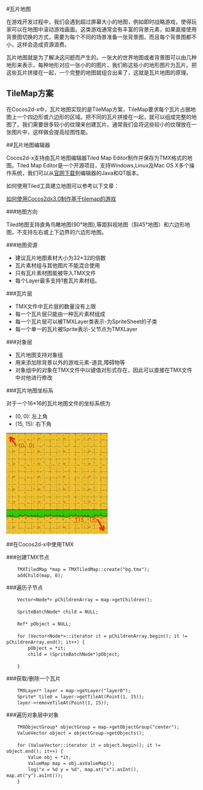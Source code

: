 #瓦片地图

在游戏开发过程中，我们会遇到超过屏幕大小的地图，例如即时战略游戏，使得玩家可以在地图中滚动游戏画面。这类游戏通常会有丰富的背景元素，如果直接使用背景图切换的方式，需要为每个不同的场景准备一张背景图，而且每个背景图都不小，这样会造成资源浪费。

瓦片地图就是为了解决这问题而产生的。一张大的世界地图或者背景图可以由几种地形来表示，每种地形对应一张小的的图片，我们称这些小的地形图片为瓦片。把这些瓦片拼接在一起，一个完整的地图就组合出来了，这就是瓦片地图的原理。

## TileMap方案

在Cocos2d-x中，瓦片地图实现的是TileMap方案，TileMap要求每个瓦片占据地图上一个四边形或六边形的区域。把不同的瓦片拼接在一起，就可以组成完整的地图了。我们需要很多较小的纹理来创建瓦片。通常我们会将这些较小的纹理放在一张图片中，这样做会提高绘图性能。

##瓦片地图编辑器

Cocos2d-x支持由瓦片地图编辑器Tiled Map Editor制作并保存为TMX格式的地图。Tiled Map Editor是一个开源项目，支持Windows,Linux及Mac OS X多个操作系统，我们可以从[官网下载](http://www.mapeditor.org/)到编辑器的Java和QT版本。

如何使用Tiled工具建立地图可以参考以下文章：

[如何使用Cocos2dx3.0制作基于tilemap的游戏](http://cn.cocos2d-x.org/tutorial/show?id=1205)

###地图方向

Tiled地图支持直角鸟瞰地图(90°地图),等距斜视地图（斜45°地图）和六边形地图，不支持左右或上下边界的六边形地图。

###地图资源

- 建议瓦片地图素材大小为32*32的倍数
- 瓦片素材组与其他图片不能混合使用
- 只有瓦片素材图能被导入TMX文件
- 每个Layer最多支持1套瓦片素材组。

###瓦片层

- TMX文件中瓦片层的数量没有上限
- 每一个瓦片层只能由一种瓦片素材组成
- 每一个瓦片层可以被TMXLayer类表示-为SpriteSheet的子类
- 每一个单一的瓦片被Sprite表示-父节点为TMXLayer

###对象层

- 瓦片地图支持对象组
- 用来添加除背景以外的游戏元素-道具,障碍物等
- 对象组中的对象在TMX文件中以键值对形式存在，因此可以直接在TMX文件中对他进行修改

###瓦片地图坐标系

对于一个16*16的瓦片地图文件的坐标系统为

- (0, 0): 左上角
- (15, 15): 右下角

![tiledmap](res/tiledmap.png)


##在Cocos2d-x中使用TMX

###创建TMX节点

```
	TMXTiledMap *map = TMXTiledMap::create("bg.tmx");
    addChild(map, 0);
```

###遍历子节点
```
    Vector<Node*> pChildrenArray = map->getChildren();
    
    SpriteBatchNode* child = NULL;
    
    Ref* pObject = NULL;
    
    for (Vector<Node*>::iterator it = pChildrenArray.begin(); it != pChildrenArray.end(); it++) {
        pObject = *it;
        child = (SpriteBatchNode*)pObject;
        
    }
```

###获取/删除一个瓦片

```
	TMXLayer* layer = map->getLayer("layer0");
    Sprite* tile0 = layer->getTileAt(Point(1, 15));
    layer->removeTileAt(Point(1, 15));
```

###遍历对象层中对象

```
	TMXObjectGroup* objectGroup = map->getObjectGroup("center");
    ValueVector object = objectGroup->getObjects();
    
    for (ValueVector::iterator it = object.begin(); it != object.end(); it++) {
        Value obj = *it;
        ValueMap map = obj.asValueMap();
        log("x = %d y = %d", map.at("x").asInt(), map.at("y").asInt());
    }
```
